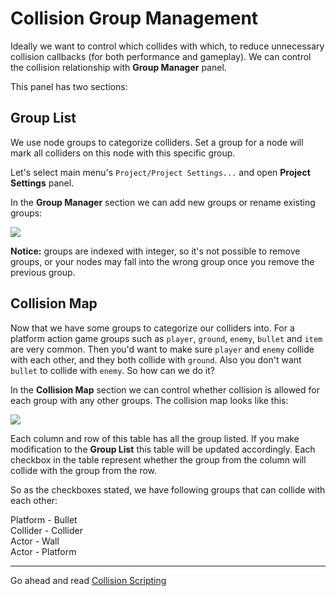 # Collision Group Management

Ideally we want to control which collides with which, to reduce unnecessary collision callbacks (for both performance and gameplay). We can control the collision relationship with **Group Manager** panel.

This panel has two sections:

## Group List

We use node groups to categorize colliders. Set a group for a node will mark all colliders on this node with this specific group.

Let's select main menu's `Project/Project Settings...` and open **Project Settings** panel.

In the **Group Manager** section we can add new groups or rename existing groups:

<a href="collision-group/group-manager.png"><img src="collision-group/group-manager.png"></a>

**Notice:** groups are indexed with integer, so it's not possible to remove groups, or your nodes may fall into the wrong group once you remove the previous group.

## Collision Map

Now that we have some groups to categorize our colliders into. For a platform action game groups such as `player`, `ground`, `enemy`, `bullet` and `item` are very common. Then you'd want to make sure `player` and `enemy` collide with each other, and they both collide with `ground`. Also you don't want `bullet` to collide with `enemy`. So how can we do it?

In the **Collision Map** section we can control whether collision is allowed for each group with any other groups. The collision map looks like this:

<a href="collision-group/collision-group.png"><img src="collision-group/collision-group.png"></a>

Each column and row of this table has all the group listed. If you make modification to the **Group List** this table will be updated accordingly. Each checkbox in the table represent whether the group from the column will collide with the group from the row.

So as the checkboxes stated, we have following groups that can collide with each other:   

Platform - Bullet   
Collider - Collider   
Actor - Wall   
Actor - Platform   

---

Go ahead and read [Collision Scripting](collision-manager.md)